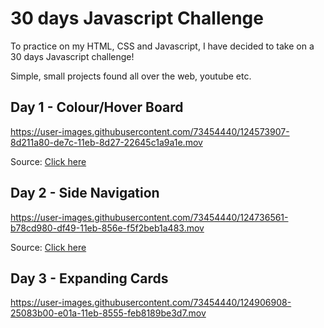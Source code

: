 

# 30 days Javascript Challenge

To practice on my HTML, CSS and Javascript, I have decided to take on a 30 days Javascript challenge!

Simple, small projects found all over the web, youtube etc.

## Day 1 - Colour/Hover Board

https://user-images.githubusercontent.com/73454440/124573907-8d211a80-de7c-11eb-8d27-22645c1a9a1e.mov

Source: [Click here](https://www.youtube.com/watch?v=PjeLijYIiCA)

## Day 2 - Side Navigation

https://user-images.githubusercontent.com/73454440/124736561-b78cd980-df49-11eb-856e-f5f2beb1a483.mov


Source: [Click here](https://www.youtube.com/watch?v=ROz4Fosxd00)

## Day 3 - Expanding Cards

https://user-images.githubusercontent.com/73454440/124906908-25083b00-e01a-11eb-8555-feb8189be3d7.mov





